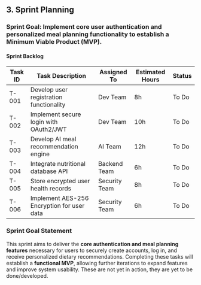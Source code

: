 
## 3. Sprint Planning

### Sprint Goal: Implement core user authentication and personalized meal planning functionality to establish a Minimum Viable Product (MVP).

#### Sprint Backlog

| Task ID | Task Description | Assigned To | Estimated Hours | Status |
|---------|-----------------|-------------|-----------------|--------|
| T-001 | Develop user registration functionality | Dev Team | 8h | To Do |
| T-002 | Implement secure login with OAuth2/JWT | Dev Team | 10h | To Do |
| T-003 | Develop AI meal recommendation engine | AI Team | 12h | To Do |
| T-004 | Integrate nutritional database API | Backend Team | 6h | To Do |
| T-005 | Store encrypted user health records | Security Team | 8h | To Do |
| T-006 | Implement AES-256 Encryption for user data | Security Team | 6h | To Do |

### Sprint Goal Statement
This sprint aims to deliver the **core authentication and meal planning features** necessary for users to securely create accounts, log in, and receive personalized dietary recommendations. Completing these tasks will establish a **functional MVP**, allowing further iterations to expand features and improve system usability.
These are not yet in action, they are yet to be done/developed.

